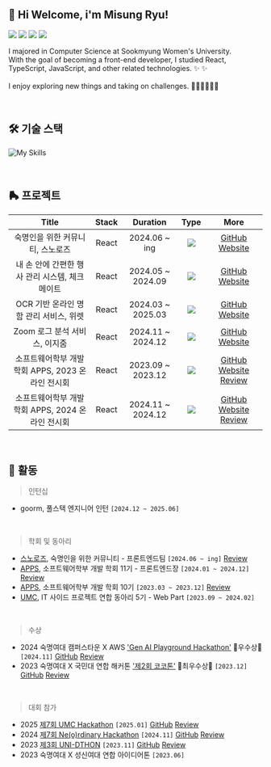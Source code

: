 ## 👋 Hi Welcome, i'm Misung Ryu!

<a href="https://www.linkedin.com/in/misungdev/" target="_blank"><img src="https://img.shields.io/badge/Linkedin-0A66C2?style=flat-square&logo=linkedin&logoColor=white"/></a>
<a href="https://ryumii.hashnode.dev/" target="_blank"><img src="https://img.shields.io/badge/Tech Blog-2962FF?style=flat-square&logo=hashnode&logoColor=white"/></a>
<a href="https://www.instagram.com/ryumnii/" target="_blank"><img src="https://img.shields.io/badge/Instagram-E4405F?style=flat-square&logo=Instagram&logoColor=white"/></a>
<a href="mailto: misung.dev@gmail.com" target="_blank"><img src="https://img.shields.io/badge/misung.dev@gmail.com-EA4335?style=flat-square&logo=Gmail&logoColor=white"/></a>

<p>

I majored in Computer Science at Sookmyung Women's University.<br/>
With the goal of becoming a front-end developer, I studied React, TypeScript, JavaScript, and other related technologies. ✨
✨ <br/><br/>
I enjoy exploring new things and taking on challenges. 🏄🏻‍♀️🍨🔭🥊

</p>

<br>

## 🛠 기술 스택

![My Skills](https://skillicons.dev/icons?i=js,html,css,react,styledcomponents,emotion)

<br>

## 🛼 프로젝트

|                       Title                       | Stack |     Duration      |                         Type                         |                                                                                         More                                                                                         |
| :-----------------------------------------------: | :---: | :---------------: | :--------------------------------------------------: | :----------------------------------------------------------------------------------------------------------------------------------------------------------------------------------: |
|         숙명인을 위한 커뮤니티, 스노로즈          | React |   2024.06 ~ ing   | <img src="https://img.shields.io/badge/-Team-pink"/> |                                             [GitHub](https://github.com/snorose/snorose-front-react) [Website](https://www.snorose.com/)                                             |
|  내 손 안에 간편한 행사 관리 시스템, 체크메이트   | React | 2024.05 ~ 2024.09 | <img src="https://img.shields.io/badge/-Team-pink"/> |                              [GitHub](https://github.com/CheckMate-sookmyung) [Website](https://check-mate-sookmyung-check-mate-sookmyung.vercel.app/)                               |
|      OCR 기반 온라인 명함 관리 서비스, 위렛       | React | 2024.03 ~ 2025.03 | <img src="https://img.shields.io/badge/-Team-pink"/> |                                            [GitHub](https://github.com/APPS-sookmyung/2024-WELLET-client) [Website](https://wellet.site/)                                            |
|           Zoom 로그 분석 서비스, 이지줌           | React | 2024.11 ~ 2024.12 | <img src="https://img.shields.io/badge/-Team-pink"/> |                                                          [GitHub](https://github.com/EZZ00M) [Website](http://ezzoom.site/)                                                          |
| 소프트웨어학부 개발 학회 APPS, 2023 온라인 전시회 | React | 2023.09 ~ 2023.12 | <img src="https://img.shields.io/badge/-Team-pink"/> | [GitHub](https://github.com/APPS-sookmyung/2023-APPS-Exhibition-Webpage) [Website](https://2023-apps-exhibition-webpage.vercel.app/) [Review](https://ryumii.hashnode.dev/2023-apps) |
| 소프트웨어학부 개발 학회 APPS, 2024 온라인 전시회 | React | 2024.11 ~ 2024.12 | <img src="https://img.shields.io/badge/-Team-pink"/> |          [GitHub](https://github.com/APPS-sookmyung/2024-APPS-Exhibition-Webpage) [Website](https://2024-apps.netlify.app/) [Review](https://ryumii.hashnode.dev/2024-apps)          |

<br>

## 🎢 활동

> 인턴십

- goorm, 풀스택 엔지니어 인턴 `[2024.12 ~ 2025.06]`

<br>

> 학회 및 동아리

- [스노로즈](https://www.instagram.com/snorose1906/), 숙명인을 위한 커뮤니티 - 프론트엔드팀 `[2024.06 ~ ing]` [Review](https://ryumii.hashnode.dev/snorose-test)
- [APPS](https://github.com/APPS-sookmyung), 소프트웨어학부 개발 학회 11기 - 프론트엔드장 `[2024.01 ~ 2024.12]` [Review](https://ryumii.hashnode.dev/w2ajoqzof0g6rcc67ccio2vme2ajcdsmrtsmihsp4tsnyqg66ei7lmy66mwia)
- [APPS](https://github.com/APPS-sookmyung), 소프트웨어학부 개발 학회 10기 `[2023.03 ~ 2023.12]` [Review](https://ryumii.hashnode.dev/w2ajoqzof0g7ju5wrfslbeg6rcc67ccio2vme2ajcdsijjro4wg)
- [UMC](https://github.com/UMC-SMWU), IT 사이드 프로젝트 연합 동아리 5기 - Web Part `[2023.09 ~ 2024.02]`

<br>

> 수상

- 2024 숙명여대 캠퍼스타운 X AWS ['Gen AI Playground Hackathon'](http://campustown.bnp21.co.kr/user/cmm/selectArticleDetail.do?bbsId=BBSMSTR_000000000005&pageUnit=8&menuId=050100&bbsTyCode=BBST02&nttId=31531) 🏅우수상🏅 `[2024.11]` [GitHub](https://github.com/2024-AWS-GenAI-Hackathon) [Review](https://ryumii.hashnode.dev/x-aws-gen-ai-playground-hackathon)
- 2023 숙명여대 X 국민대 연합 해커톤 ['제2회 코코톤'](https://cuboid-pipe-5a7.notion.site/2-COKOTHON-2023-4eb9005f434744fe9d0ba53e3b82c91e) 🏅최우수상🏅 `[2023.12]` [GitHub](https://github.com/cokothon-team7/PicPuzzle-client) [Review](https://ryumii.hashnode.dev/2-cokothon-2023)

<br>

> 대회 참가

- 2025 [제7회 UMC Hackathon](https://makeus-challenge.notion.site/7th-UMC-Hackathon-dc693d3d08cf42fbb42b54bba5f36ee7) `[2025.01]` [GitHub](https://github.com/7th-UMC-Hackathon-TeamV) [Review](https://ryumii.hashnode.dev/7th-umc-hackathon)
- 2024 [제7회 Ne(o)rdinary Hackathon](https://makeus-challenge.notion.site/7th-Ne-o-rdinary-Hackathon-e60e311db5674387bd0e7c0c06f841a2) `[2024.11]` [GitHub](https://github.com/Neordinary-Hackathon-TeamO) [Review](https://ryumii.hashnode.dev/7-neordinary-hackathon)
- 2023 [제3회 UNI-DTHON](https://www.instagram.com/2024_uni_d/) `[2023.11]` [GitHub](https://github.com/UniD3-Hackathon-Team4/barokey) [Review](https://ryumii.hashnode.dev/3-uni-dthon)
- 2023 숙명여대 X 성신여대 연합 아이디어톤 `[2023.06]`

<br>
